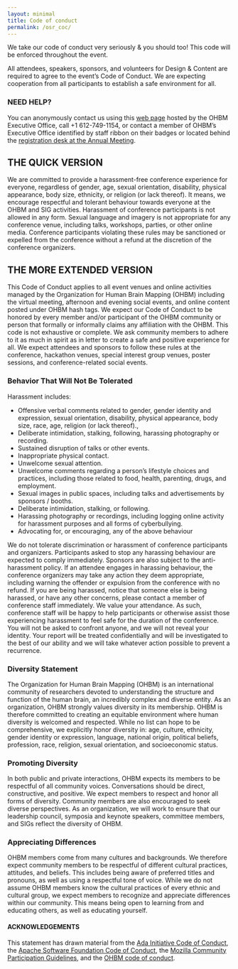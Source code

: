 ```yaml
---
layout: minimal
title: Code of conduct
permalink: /osr_coc/
---
```



We take our code of conduct very seriously & you should too! This code will be enforced throughout the event.

All attendees, speakers, sponsors, and volunteers for Design & Content are required to agree to the event’s Code of Conduct. We are expecting cooperation from all participants to establish a safe environment for all.

### NEED HELP?
You can anonymously contact us using this [web page](https://www.humanbrainmapping.org/i4a/forms/index.cfm?id=129&pageid=3915&showTitle=1&widgetPreview=0&page_version=) hosted by the OHBM Executive Office, call +1 612-749-1154, or contact a member of OHBM’s Executive Office identified by staff ribbon on their badges or located behind the [registration desk at the Annual Meeting](https://ohbm.sparkle.space/in/information).

## THE QUICK VERSION
We are committed to provide a harassment-free conference experience for everyone, regardless of gender, age, sexual orientation, disability, physical appearance, body size, ethnicity, or religion (or lack thereof). It means, we encourage respectful and tolerant behaviour towards everyone at the OHBM and SIG activities. Harassment of conference participants is not allowed in any form. Sexual language and imagery is not appropriate for any conference venue, including talks, workshops, parties, or other online media. Conference participants violating these rules may be sanctioned or expelled from the conference without a refund at the discretion of the conference organizers.


## THE MORE EXTENDED VERSION
This Code of Conduct applies to all event venues and online activities managed by the Organization for Human Brain Mapping (OHBM) including the virtual meeting, afternoon and evening social events, and online content posted under OHBM hash tags. We expect our Code of Conduct to be honored by every member and/or participant of the OHBM community or person that formally or informally claims any affiliation with the OHBM. 
This code is not exhaustive or complete. We ask community members to adhere to it as much in spirit as in letter to create a safe and positive experience for all. We expect attendees and sponsors to follow these rules at the conference, hackathon venues, special interest group venues, poster sessions, and conference-related social events.

### Behavior That Will Not Be Tolerated

Harassment includes: 
-   Offensive verbal comments related to gender, gender identity and expression, sexual orientation, disability, physical appearance, body size, race, age, religion (or lack thereof)., 
-   Deliberate intimidation, stalking, following, harassing photography or recording.
-   Sustained disruption of talks or other events.
-   Inappropriate physical contact. 
-   Unwelcome sexual attention.
-   Unwelcome comments regarding a person’s lifestyle choices and practices, including those related to food, health, parenting, drugs, and employment.
-   Sexual images in public spaces, including talks and advertisements by sponsors / booths.
-   Deliberate intimidation, stalking, or following.
-   Harassing photography or recordings, including logging online activity for harassment purposes and all forms of cyberbullying.
-   Advocating for, or encouraging, any of the above behaviour

We do not tolerate discrimination or harassment of conference participants and organizers. Participants asked to stop any harassing behaviour are expected to comply immediately.
Sponsors are also subject to the anti-harassment policy. 
If an attendee engages in harassing behaviour, the conference organizers may take any action they deem appropriate, including warning the offender or expulsion from the conference with no refund.
If you are being harassed, notice that someone else is being harassed, or have any other concerns, please contact a member of conference staff immediately.
We value your attendance. As such, conference staff will be happy to help participants or otherwise assist those experiencing harassment to feel safe for the duration of the conference. 
You will not be asked to confront anyone, and we will not reveal your identity. Your report will be treated confidentially and will be investigated to the best of our ability and we will take whatever action possible to prevent a recurrence.

### Diversity Statement
The Organization for Human Brain Mapping (OHBM) is an international community of researchers devoted to understanding the structure and function of the human brain, an incredibly complex and diverse entity. As an organization, OHBM strongly values diversity in its membership. OHBM is therefore committed to creating an equitable environment where human diversity is welcomed and respected. While no list can hope to be comprehensive, we explicitly honor diversity in: age, culture, ethnicity, gender identity or expression, language, national origin, political beliefs, profession, race, religion, sexual orientation, and socioeconomic status.

### Promoting Diversity
In both public and private interactions, OHBM expects its members to be respectful of all community voices. Conversations should be direct, constructive, and positive. We expect members to respect and honor all forms of diversity. Community members are also encouraged to seek diverse perspectives. As an organization, we will work to ensure that our leadership council, symposia and keynote speakers, committee members, and SIGs reflect the diversity of OHBM.

### Appreciating Differences
OHBM members come from many cultures and backgrounds. We therefore expect community members to be respectful of different cultural practices, attitudes, and beliefs. This includes being aware of preferred titles and pronouns, as well as using a respectful tone of voice.
While we do not assume OHBM members know the cultural practices of every ethnic and cultural group, we expect members to recognize and appreciate differences within our community. This means being open to learning from and educating others, as well as educating yourself.

#### ACKNOWLEDGEMENTS
This statement has drawn material from the [Ada Initiative Code of Conduct](https://geekfeminism.wikia.org/wiki/Conference_anti-harassment/Policy), the [Apache Software Foundation Code of Conduct](https://www.apache.org/foundation/policies/conduct.html), the [Mozilla Community Participation Guidelines](https://www.mozilla.org/en-US/about/governance/policies/participation/), and the [OHBM code of conduct](https://www.humanbrainmapping.org/i4a/pages/index.cfm?pageid=3912).
